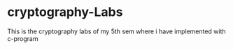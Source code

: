 # cryptography-Labs
This is the cryptography labs of my 5th sem where i have implemented with c-program
